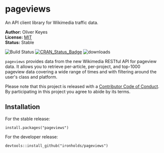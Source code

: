 # pageviews
An API client library for Wikimedia traffic data.

__Author:__ Oliver Keyes<br/>
__License:__ [MIT](http://opensource.org/licenses/MIT)<br/>
__Status:__ Stable

![Build Status](https://travis-ci.org/Ironholds/pageviews.svg?branch=master) [![CRAN_Status_Badge](http://www.r-pkg.org/badges/version/ores)](https://cran.r-project.org/package=ores
) ![downloads](http://cranlogs.r-pkg.org/badges/grand-total/pageviews)

`pageviews` provides data from the new Wikimedia RESTful API for pageview data. It allows you to retrieve per-article, per-project, and top-1000 pageview data covering a wide range of times and with filtering around the user's class and platform.

Please note that this project is released with a [Contributor Code of Conduct](https://github.com/Ironholds/pageviews/blob/master/CONDUCT.md). By participating in this project you agree to abide by its terms.

## Installation

For the stable release:

    install.packages("pageviews")

For the developer release:

    devtools::install_github("ironholds/pageviews")
